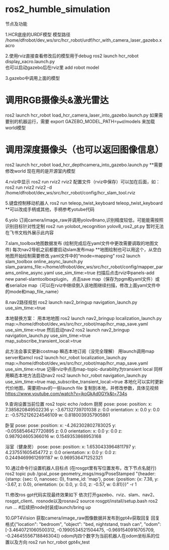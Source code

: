 # ros2_humble_simulation

节点及功能

1.HCR底座的URDF模型
模型路径 /home/dfrobot/dev_ws/src/hcr_robot/urdf/hcr_with_camera_laser_gazebo.xacro

2.使用rviz直接查看修改后的模型用于debug 
ros2 launch hcr_robot display_xacro.launch.py   
也可以启动gazebo后在rviz里 add robot model

3.gazebo中调用上面的模型  
# 调用RGB摄像头&激光雷达
ros2 launch hcr_robot load_hcr_camera_laser_into_gazebo.launch.py
如果需要别的机器运行，需要 export GAZEBO_MODEL_PATH=`pwd`/models  来加载world模型
# 调用深度摄像头（也可以返回图像信息）
ros2 launch hcr_robot load_hcr_depthcamera_into_gazebo.launch.py
**需要修改world   现在用的是开源室内模型


4.rviz中显示 
ros2 run rviz2 rviz2
配置文件（rviz中保存）可以加在后面，如：
ros2 run rviz2 rviz2 -d /home/dfrobot/dev_ws/src/hcr_robot/config/hcr_slam_tool.rviz 

5.键盘控制移动机器人
 ros2 run teleop_twist_keyboard teleop_twist_keyboard 
**可以改成手柄或其他，手柄参考yotube代码

6.yolo
订阅camera/image_raw并调用yolov8nano,识别精度较低，可能能需按照识别目标针对性定制
ros2 run yolobot_recognition yolov8_ros2_pt.py 
暂时无法在飞书文档外展示此内容

7.slam_toolbox地图数据发布
(绘制完成后在yaml文件中更改需要调取的地图文件)
每次nav2导航之前都要启动slam发布map
**地图绘制也可以用这个，从空白地图开始绘制需要修改.yaml文件中的“mode=mapping”
ros2 launch slam_toolbox online_async_launch.py slam_params_file:=/home/dfrobot/dev_ws/src/hcr_robot/config/mapper_params_online_async.yaml use_sim_time:=true
扫描后点击rviz中panels-add new panel-slamtoolboxplugin， 点击save map（保存为pgm和yaml文件）或者serialize map（可以在rviz中继续倒入该地图继续扫描，修改上面yaml文件中的mode和map_file_name）

8.nav2路径规划 
ros2 launch nav2_bringup navigation_launch.py use_sim_time:=true

本地替换方案：
用本地地图 ros2 launch nav2_bringup localization_launch.py map:=/home/dfrobot/dev_ws/src/hcr_robot/map/hcr_map_save.yaml use_sim_time:=true
然后启动nav2
ros2 launch nav2_bringup navigation_launch.py use_sim_time:=true map_subscribe_transient_local:=true

此方法会事实更新costmap
瞬态本地订阅（没完全理解）
用launch调用map server和amcl  ros2 launch hcr_robot localization_launch.py map:=/home/dfrobot/dev_ws/src/hcr_robot/map/hcr_map_save.yaml use_sim_time:=true
记得rviz中点击map-topic-durability为transient local
同样用瞬态本地方法启动nav2  ros2 launch hcr_robot navigation_launch.py use_sim_time:=true map_subscribe_transient_local:=true
本地化可以实时更新代价地图，需要把nav的一些launch file 复制到本地，并修改参数，具体见视频
https://www.youtube.com/watch?v=jkoGkAd0GYk&t=734s

9.查询设置当前位置
ros2 topic echo /odom
厨房
pose:
  pose:
    position:
      x: 7.385820849502236
      y: -3.67132739701038
      z: 0.0
    orientation:
      x: 0.0
      y: 0.0
      z: -0.5752126224546109
      w: 0.8180039357905861

卧室
pose:
  pose:
    position:
      x: -4.262302802783025
      y: -0.0558546427720895
      z: 0.0
    orientation:
      x: 0.0
      y: 0.0
      z: 0.987924605366016
      w: 0.1549353868953168

浴室（健身房）
pose:
  pose:
    position:
      x: 1.6530433964811797
      y: 4.237551605454772
      z: 0.0
    orientation:
      x: 0.0
      y: 0.0
      z: 0.24494699612691187
      w: 0.969536471252321


10.通过命令行设置机器人目标点
(在rosgpt里有写位置发布，改下节点名就行)
ros2 topic pub /goal_pose geometry_msgs/msg/PoseStamped "{header: {stamp: {sec: 0, nanosec: 0}, frame_id: 'map'}, pose: {position: {x: 7.38, y: -3.67, z: 0.0}, orientation: {x: 0.0, y: 0.0, z: -0.57, w: 0.81}}}" -r 1


11.修改ros gpt代码实现最终效果如下
依次打开gazebo、rviz、slam、nav2、rosgpt_client、rosnode以及rosnav2
source rosgpt/install/setup.bash
ros2 run ... #后续把node封装成launch/bring up



10.GPT4Vision
获取camera/image_raw图像数据并发布到gpt4v获取回复
回复格式{"location": "bedroom", "object": "bed, nightstand, trash can", "odom": [-3.4640721060500312, -0.1990534521504475, -0.9691540916705709, -0.24645556718846304]}
odom内四个数字为当前机器人在odom坐标系的位置以及方向
ros2 run hcr_robot gpt4v_test 